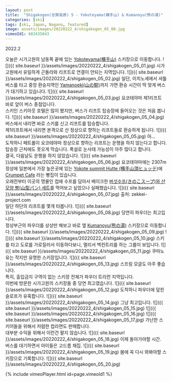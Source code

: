 ```yaml
---
layout: post
title:  "Shigakogen(志賀高原) 5 - Yokoteyama(横手山) & Kumanoyu(熊の湯)"
categories: [ski]
tags: [ski, Japan, Nagano, featured]
image: assets/images/20220222_4/shigakogen_05_00.jpg
vimeoId1: 682435843
---
```

2022.2

오늘은 시가고원의 남동쪽 끝에 있는 [Yokoteyama(横手山)][shiga1] 스키장으로 이동합니다.
![]({{ site.baseurl }}/assets/images/20220222_4/shigakogen_05_01.jpg)
시가고원에서 유일하게 곤돌라와 리프트로 연결이 안되는 지역입니다.
![]({{ site.baseurl }}/assets/images/20220222_4/shigakogen_05_02.jpg)
일단, 이치노세에서 셔틀버스를 타고 중앙 환승지역인 [Yamanoeki(山の駅)][yamanoeki1]까지 가면 환승 시간이 딱 맞게 버스가 대기하고 있습니다.
![]({{ site.baseurl }}/assets/images/20220222_4/shigakogen_05_03.jpg)
요코테야마 제1리프트 바로 앞이 버스 종점입니다.<br>
스키인 스키아웃 호텔은 많이 봤지만, 버스가 리프트 탑승장에 들어오는 것은 처음 봅니다.
![]({{ site.baseurl }}/assets/images/20220222_4/shigakogen_05_04.jpg)
버스에서 내리면 바로 스키를 신고 리프트를 탑승합니다.<br>
제1리프트에서 내리면 본격으로 산 정상으로 향하는 리프트들로 환승하게 됩니다.
![]({{ site.baseurl }}/assets/images/20220222_4/shigakogen_05_05.jpg)
아...<br>
도착하니 페트롤이 요코테야마 정상으로 향하는 리프트는 운행을 하지 않는다고 합니다.<br>
탑승장 근처에도 못오게 막습니다. 폭설로 눈사태 가능성이 아주 많다고 합니다.<br>
결국, 다음날도 운행을 하지 않았습니다.
![]({{ site.baseurl }}/assets/images/20220222_4/shigakogen_05_06.jpg)
요코테야마에는 2307m 정상에 일본에서 가장 높은곳에 있는 [Yokote summit Hutte (横手山頂ヒュッテ)][yokote1]에 [Crumpet Cafe][yokote2] 라는 빵집이 있습니다.<br>
오래전부터 이곳의 명물인 컵에 수프를 담아서 베이크한 [버섯수프(きのこスープ)와 산 모양 빵(山型パン) 세트][yokote3]를 먹어보고 싶었으나 실패했습니다.
![]({{ site.baseurl }}/assets/images/20220222_4/shigakogen_05_07.jpg)
출처: zekkei-project.com<br>
일단 하단의 리프트를 몇개 타봅니다. 
![]({{ site.baseurl }}/assets/images/20220222_4/shigakogen_05_08.jpg)
당연히 파우더는 최고입니다.<br>
정상부근의 파우더를 상상만 해보고 바로 옆 [Kumanoyu(熊の湯)][shiga2] 스키장으로 이동합니다.
![]({{ site.baseurl }}/assets/images/20220222_4/shigakogen_05_09.jpg)
![]({{ site.baseurl }}/assets/images/20220222_4/shigakogen_05_10.jpg)
스키를 타고 도로를 가로질러서 이동하다보니, 멀리서 백컨트리를 하는 그룹이 보입니다.
![]({{ site.baseurl }}/assets/images/20220222_4/shigakogen_05_11.jpg)
쿠마노유는 작지만 유명한 스키장입니다.
![]({{ site.baseurl }}/assets/images/20220222_4/shigakogen_05_13.jpg)
스프링 모글도 아주 좋습니다.<br>
특히, 출입금지 구역이 없는 스키장 전체가 파우더 트리런 지역입니다.<br>
이번에 방문한 시가고원의 스키장들 중 당연 최고였습니다.
![]({{ site.baseurl }}/assets/images/20220222_4/shigakogen_05_12.jpg)
도착하니 파우더에 덮힌 슬로프가 유혹합니다.
![]({{ site.baseurl }}/assets/images/20220222_4/shigakogen_05_14.jpg)
그냥 최고입니다.
![]({{ site.baseurl }}/assets/images/20220222_4/shigakogen_05_15.jpg)
![]({{ site.baseurl }}/assets/images/20220222_4/shigakogen_05_16.jpg)
![]({{ site.baseurl }}/assets/images/20220222_4/shigakogen_05_17.jpg)
가난한 스키어들을 위해서 저렴한 컵라면도 판매합니다.<br>
대부분 수익을 위해서 이런건 팔지 않습니다.
![]({{ site.baseurl }}/assets/images/20220222_4/shigakogen_05_18.jpg)
이제 돌아가야할 시간. <br>
버스를 대기하면서 아이들은 고드름 채집.
![]({{ site.baseurl }}/assets/images/20220222_4/shigakogen_05_19.jpg)
봄에 꼭 다시 와봐야할 스키장으로 기록합니다.
![]({{ site.baseurl }}/assets/images/20220222_4/shigakogen_05_20.jpg)

{% include vimeoPlayer.html id=page.vimeoId1 %}

[shiga1]: https://yokoteyama2307.com

[yokote1]: http://www.yokoteyama.com

[yokote2]: https://www.instagram.com/crumpet_cafe2307/

[yokote3]: https://gurutabi.gnavi.co.jp/a/a_1297/

[shiga2]: https://www.kumanoyu.co.jp/lift

[yamanoeki1]: https://shigakogen.co.jp/facilities/yamanoeki_winter
